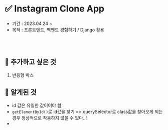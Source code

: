 # ✅ Instagram Clone App

- 기간 : 2023.04.24 ~
- 목적 : 프론트엔드, 백엔드 경험하기 / Django 활용

<br><br>

## 📌 추가하고 싶은 것
1. 반응형 박스


## 📌 알게된 것
- id 값은 유일한 값이어야 함
- `getElementById()`로 id값을 찾기 => querySelector로 class값을 찾아오게 되는 경우 정상적으로 작동하지 않을 수 있다..!
- 